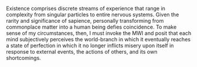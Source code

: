 Existence comprises discrete streams of experience that range in complexity from singular particles to entire nervous systems. Given the rarity and significance of sapience, personally transforming from commonplace matter into a human being defies coincidence. To make sense of my circumstances, then, I must invoke the MWI and posit that each mind subjectively perceives the world-branch in which it eventually reaches a state of perfection in which it no longer inflicts misery upon itself in response to external events, the actions of others, and its own shortcomings.
